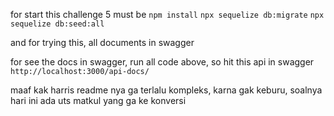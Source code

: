 for start this challenge 5 must be
`npm install`
`npx sequelize db:migrate`
`npx sequelize db:seed:all`

and for trying this, all documents in swagger

for see the docs in swagger, run all code above, so hit this api in swagger
`http://localhost:3000/api-docs/`

maaf kak harris readme nya ga terlalu kompleks, karna gak keburu, soalnya hari ini ada uts matkul yang ga ke konversi